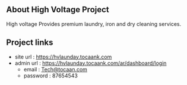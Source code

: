 ## About High Voltage Project

High voltage Provides premium laundry, iron and dry cleaning services.

## Project links
 - site url : https://hvlaunday.tocaank.com
 - admin url : https://hvlaunday.tocaank.com/ar/dashboard/login
    - email : Tech@tocaan.com
    - password : 87654543

